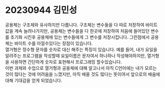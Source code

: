 # 20230944 김민성
공용체는 구조체와 유사하지만 다릅니다.
구조체는 변수들을 다 따로 저장하여 바이트 값을 계속 늘려나가지만,
공용체는 변수들을 다 한곳에 저장하여 처음에 들어있던 변수를 초기화 시킨후 공용체에 있는 변수들에게 그 변수를 저장시킵니다.
그런점에서 공용체는 바이트 수를 아낄수있다는 장점이 있습니다.<br/>
열거형은 정수형 문자를 숫자로 대신 해주는 특징이 있습니다. 예를 들어, 내가 요일을 알려주는 프로그램을 작성할때 요일이름은 문자여서 하나하나 작성해야하지만, 열거형을 사용하면 간단하게 숫자로 표현해서 프로그래밍 할수있습니다.<br/>
이번 과제와 수업으로 열거형과 공용체에 대해 알고나서 아직 C언어에는 내가 모르는 것이 많다는 것에 어려움을 느꼈지만, 아직 배울 것도 많다는 뜻이여서 앞으로의 배움에 대해 기대감을 얻게 되었습니다.
